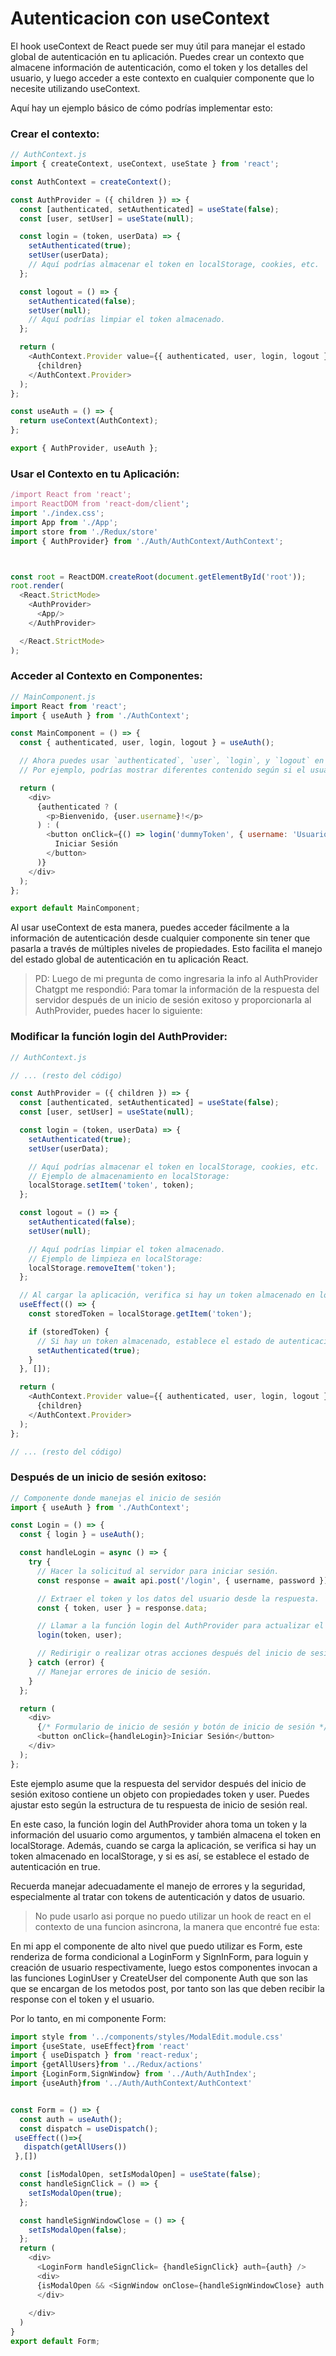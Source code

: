 # Autenticacion con useContext

El hook useContext de React puede ser muy útil para manejar el estado global de autenticación en tu aplicación. Puedes crear un contexto que almacene información de autenticación, como el token y los detalles del usuario, y luego acceder a este contexto en cualquier componente que lo necesite utilizando useContext.

Aquí hay un ejemplo básico de cómo podrías implementar esto:

### Crear el contexto:
``` javascript
// AuthContext.js
import { createContext, useContext, useState } from 'react';

const AuthContext = createContext();

const AuthProvider = ({ children }) => {
  const [authenticated, setAuthenticated] = useState(false);
  const [user, setUser] = useState(null);

  const login = (token, userData) => {
    setAuthenticated(true);
    setUser(userData);
    // Aquí podrías almacenar el token en localStorage, cookies, etc.
  };

  const logout = () => {
    setAuthenticated(false);
    setUser(null);
    // Aquí podrías limpiar el token almacenado.
  };

  return (
    <AuthContext.Provider value={{ authenticated, user, login, logout }}>
      {children}
    </AuthContext.Provider>
  );
};

const useAuth = () => {
  return useContext(AuthContext);
};

export { AuthProvider, useAuth };
```
### Usar el Contexto en tu Aplicación:
```javascript
/import React from 'react';
import ReactDOM from 'react-dom/client';
import './index.css';
import App from './App';
import store from './Redux/store'
import { AuthProvider} from './Auth/AuthContext/AuthContext';



const root = ReactDOM.createRoot(document.getElementById('root')); 
root.render(
  <React.StrictMode>
    <AuthProvider>
      <App/>
    </AuthProvider>

  </React.StrictMode>
);

```
### Acceder al Contexto en Componentes:

```javascript
// MainComponent.js
import React from 'react';
import { useAuth } from './AuthContext';

const MainComponent = () => {
  const { authenticated, user, login, logout } = useAuth();

  // Ahora puedes usar `authenticated`, `user`, `login`, y `logout` en este componente.
  // Por ejemplo, podrías mostrar diferentes contenido según si el usuario está autenticado o no.

  return (
    <div>
      {authenticated ? (
        <p>Bienvenido, {user.username}!</p>
      ) : (
        <button onClick={() => login('dummyToken', { username: 'Usuario' })}>
          Iniciar Sesión
        </button>
      )}
    </div>
  );
};

export default MainComponent;
```
Al usar useContext de esta manera, puedes acceder fácilmente a la información de autenticación desde cualquier componente sin tener que pasarla a través de múltiples niveles de propiedades. Esto facilita el manejo del estado global de autenticación en tu aplicación React.

> PD: Luego de mi pregunta de como ingresaria la info al AuthProvider Chatgpt me respondió:
Para tomar la información de la respuesta del servidor después de un inicio de sesión exitoso y proporcionarla al AuthProvider, puedes hacer lo siguiente:

### Modificar la función login del AuthProvider:
```javascript
// AuthContext.js

// ... (resto del código)

const AuthProvider = ({ children }) => {
  const [authenticated, setAuthenticated] = useState(false);
  const [user, setUser] = useState(null);

  const login = (token, userData) => {
    setAuthenticated(true);
    setUser(userData);

    // Aquí podrías almacenar el token en localStorage, cookies, etc.
    // Ejemplo de almacenamiento en localStorage:
    localStorage.setItem('token', token);
  };

  const logout = () => {
    setAuthenticated(false);
    setUser(null);

    // Aquí podrías limpiar el token almacenado.
    // Ejemplo de limpieza en localStorage:
    localStorage.removeItem('token');
  };

  // Al cargar la aplicación, verifica si hay un token almacenado en localStorage.
  useEffect(() => {
    const storedToken = localStorage.getItem('token');

    if (storedToken) {
      // Si hay un token almacenado, establece el estado de autenticación.
      setAuthenticated(true);
    }
  }, []);

  return (
    <AuthContext.Provider value={{ authenticated, user, login, logout }}>
      {children}
    </AuthContext.Provider>
  );
};

// ... (resto del código)
```

### Después de un inicio de sesión exitoso:
```javascript
// Componente donde manejas el inicio de sesión
import { useAuth } from './AuthContext';

const Login = () => {
  const { login } = useAuth();

  const handleLogin = async () => {
    try {
      // Hacer la solicitud al servidor para iniciar sesión.
      const response = await api.post('/login', { username, password });

      // Extraer el token y los datos del usuario desde la respuesta.
      const { token, user } = response.data;

      // Llamar a la función login del AuthProvider para actualizar el estado de autenticación.
      login(token, user);

      // Redirigir o realizar otras acciones después del inicio de sesión exitoso.
    } catch (error) {
      // Manejar errores de inicio de sesión.
    }
  };

  return (
    <div>
      {/* Formulario de inicio de sesión y botón de inicio de sesión */}
      <button onClick={handleLogin}>Iniciar Sesión</button>
    </div>
  );
};
```
Este ejemplo asume que la respuesta del servidor después del inicio de sesión exitoso contiene un objeto con propiedades token y user. Puedes ajustar esto según la estructura de tu respuesta de inicio de sesión real.

En este caso, la función login del AuthProvider ahora toma un token y la información del usuario como argumentos, y también almacena el token en localStorage. Además, cuando se carga la aplicación, se verifica si hay un token almacenado en localStorage, y si es así, se establece el estado de autenticación en true.

Recuerda manejar adecuadamente el manejo de errores y la seguridad, especialmente al tratar con tokens de autenticación y datos de usuario.

> No pude usarlo asi porque no puedo utilizar un hook de react en el contexto de una funcion asincrona, la manera que encontré fue esta: 

En mi app el componente de alto nivel que puedo utilizar es Form, este renderiza de forma condicional a LoginForm y SignInForm, para loguin y creación de usuario respectivamente, luego estos componentes invocan a las funciones LoginUser y CreateUser del componente Auth que son las que se encargan de los metodos post, por tanto son las que deben recibir la response con el token y el usuario. 

Por lo tanto, en mi componente Form:
```javascript
import style from '../components/styles/ModalEdit.module.css'
import {useState, useEffect}from 'react'
import { useDispatch } from 'react-redux';
import {getAllUsers}from '../Redux/actions'
import {LoginForm,SignWindow} from '../Auth/AuthIndex';
import {useAuth}from '../Auth/AuthContext/AuthContext'


const Form = () => {
  const auth = useAuth();
  const dispatch = useDispatch();
 useEffect(()=>{
   dispatch(getAllUsers())
 },[])

  const [isModalOpen, setIsModalOpen] = useState(false);
  const handleSignClick = () => {
    setIsModalOpen(true);
  };

  const handleSignWindowClose = () => {
    setIsModalOpen(false);
  };
  return (
    <div>
      <LoginForm handleSignClick= {handleSignClick} auth={auth} />
      <div>
      {isModalOpen && <SignWindow onClose={handleSignWindowClose} auth ={auth}/>}
      </div>
     
    </div>
  )
}
export default Form;
```